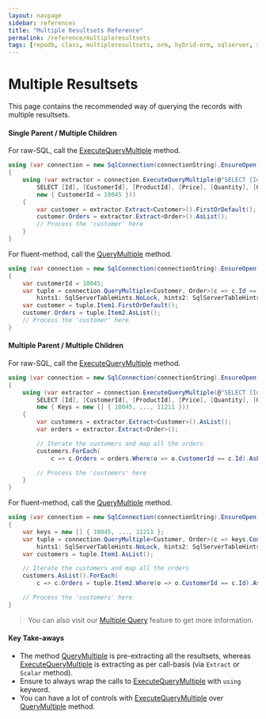 ```yaml
---
layout: navpage
sidebar: references
title: "Multiple Resultsets Reference"
permalink: /reference/multipleresultsets
tags: [repodb, class, multipleresultsets, orm, hybrid-orm, sqlserver, sqlite, mysql, postgresql]
---
```


# Multiple Resultsets

This page contains the recommended way of querying the records with multiple resultsets.

#### Single Parent / Multiple Children

For raw-SQL, call the [ExecuteQueryMultiple](/operation/executequerymultiple) method.

```csharp
using (var connection = new SqlConnection(connectionString).EnsureOpen())
{
    using (var extractor = connection.ExecuteQueryMultiple(@"SELECT [Id], [Name] FROM [dbo].[Customer] WITH (NOLOCK) WHERE [Id] = @CustomerId;
        SELECT [Id], [CustomerId], [ProductId], [Price], [Quantity], [OrderDateUtc] FROM [dbo].[Order] WITH (NOLOCK) WHERE [CustomerId] = @CustomerId",
        new { CustomerId = 10045 }))
    {
        var customer = extractor.Extract<Customer>().FirstOrDefault();
        customer.Orders = extractor.Extract<Order>().AsList();
        // Process the 'customer' here
    }
}
```

For fluent-method, call the [QueryMultiple](/operation/querymultiple) method.

```csharp
using (var connection = new SqlConnection(connectionString).EnsureOpen())
{
    var customerId = 10045;
    var tuple = connection.QueryMultiple<Customer, Order>(c => c.Id == customerId, o => o.CustomerId == customerId,
        hints1: SqlServerTableHints.NoLock, hints2: SqlServerTableHints.NoLock);
    var customer = tuple.Item1.FirstOrDefault();
    customer.Orders = tuple.Item2.AsList();
    // Process the 'customer' here
}
```

#### Multiple Parent / Multiple Children

For raw-SQL, call the [ExecuteQueryMultiple](/operation/executequerymultiple) method.

```csharp
using (var connection = new SqlConnection(connectionString).EnsureOpen())
{
    using (var extractor = connection.ExecuteQueryMultiple(@"SELECT [Id], [Name] FROM [dbo].[Customer] WITH (NOLOCK) WHERE [Id] IN (@Keys);
        SELECT [Id], [CustomerId], [ProductId], [Price], [Quantity], [OrderDateUtc] FROM [dbo].[Order] WITH (NOLOCK) WHERE [CustomerId] IN (@Keys);",
        new { Keys = new [] { 10045, ..., 11211 }))
    {
        var customers = extractor.Extract<Customer>().AsList();
        var orders = extractor.Extract<Order>();

        // Iterate the customers and map all the orders
        customers.ForEach(
            c => c.Orders = orders.Where(o => o.CustomerId == c.Id).AsList());

        // Process the 'customers' here
    }
}
```

For fluent-method, call the [QueryMultiple](/operation/querymultiple) method.

```csharp
using (var connection = new SqlConnection(connectionString).EnsureOpen())
{
    var keys = new [] { 10045, ..., 11211 };
    var tuple = connection.QueryMultiple<Customer, Order>(c => keys.Contains(c.Id), o => keys.Contains(o.CustomerId),
        hints1: SqlServerTableHints.NoLock, hints2: SqlServerTableHints.NoLock);
    var customers = tuple.Item1.AsList();

    // Iterate the customers and map all the orders
    customers.AsList().ForEach(
        c => c.Orders = tuple.Item2.Where(o => o.CustomerId == c.Id).AsList());

    // Process the 'customers' here
}
```

> You can also visit our [Multiple Query](/feature/multiplequery) feature to get more information.

#### Key Take-aways

- The method [QueryMultiple](/operation/querymultiple) is pre-extracting all the resultsets, whereas [ExecuteQueryMultiple](/operation/executequerymultiple) is extracting as per call-basis (via `Extract` or `Scalar` method).
- Ensure to always wrap the calls to [ExecuteQueryMultiple](/operation/executequerymultiple) with `using` keyword.
- You can have a lot of controls with [ExecuteQueryMultiple](/operation/executequerymultiple) over [QueryMultiple](/operation/querymultiple) method.